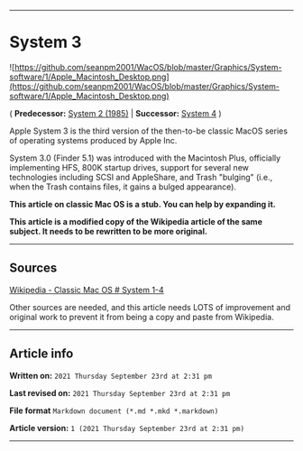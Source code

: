   
***

# System 3

<!--
<details>
<summary><p>Click/tap here to expand/collapse</p>
<p>the dropdown containing the Mac OS X 10.2 logo</p></summary>

![https://github.com/seanpm2001/WacOS/blob/master/Graphics/MacOS_X/10.2_Jaguar/Jaguar-logo.png](https://github.com/seanpm2001/WacOS/blob/master/Graphics/MacOS_X/10.2_Jaguar/Jaguar-logo.png)

</details>
!-->

![https://github.com/seanpm2001/WacOS/blob/master/Graphics/System-software/1/Apple_Macintosh_Desktop.png](https://github.com/seanpm2001/WacOS/blob/master/Graphics/System-software/1/Apple_Macintosh_Desktop.png)

( **Predecessor:** [System 2 (1985)](https://github.com/seanpm2001/WacOS/wiki/Apple-System-2/) | **Successor:** [System 4](https://github.com/seanpm2001/WacOS/wiki/Apple-System-4/) )

Apple System 3 is the third version of the then-to-be classic MacOS series of operating systems produced by Apple Inc.

System 3.0 (Finder 5.1) was introduced with the Macintosh Plus, officially implementing HFS, 800K startup drives, support for several new technologies including SCSI and AppleShare, and Trash "bulging" (i.e., when the Trash contains files, it gains a bulged appearance).

**This article on classic Mac OS is a stub. You can help by expanding it.**

**This article is a modified copy of the Wikipedia article of the same subject. It needs to be rewritten to be more original.**

***

## Sources

[Wikipedia - Classic Mac OS # System 1-4](https://en.wikipedia.org/wiki/Classic_Mac_OS#System_2)

Other sources are needed, and this article needs LOTS of improvement and original work to prevent it from being a copy and paste from Wikipedia.

***

## Article info

**Written on:** `2021 Thursday September 23rd at 2:31 pm`

**Last revised on:** `2021 Thursday September 23rd at 2:31 pm`

**File format** `Markdown document (*.md *.mkd *.markdown)`

**Article version:** `1 (2021 Thursday September 23rd at 2:31 pm)`

***

<!-- Tools

Quick copy and paste

https://github.com/seanpm2001/WacOS/wiki/

!-->

